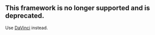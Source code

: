 ## This framework is no longer supported and is deprecated.
Use [DaVinci](https://github.com/phicorp/davinci) instead.
